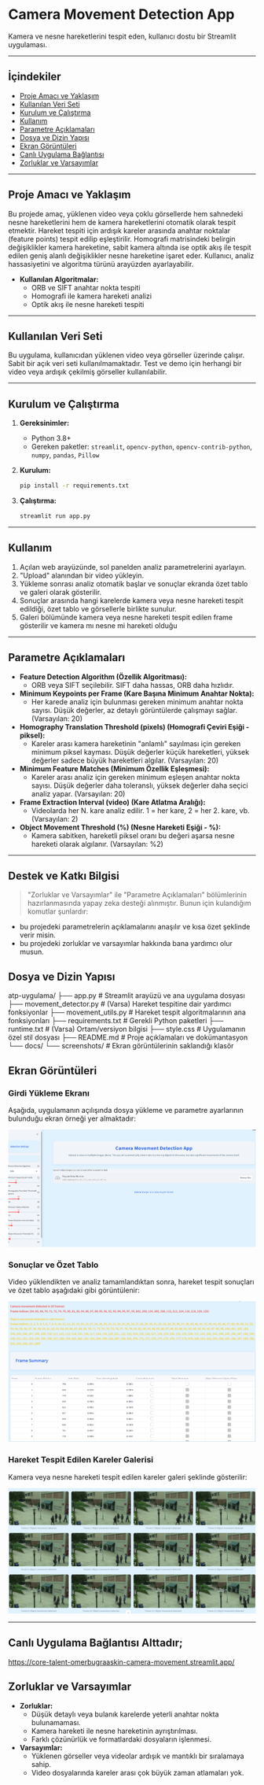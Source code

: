 # Camera Movement Detection App

Kamera ve nesne hareketlerini tespit eden, kullanıcı dostu bir Streamlit uygulaması.

---

## İçindekiler
- [Proje Amacı ve Yaklaşım](#proje-amacı-ve-yaklaşım)
- [Kullanılan Veri Seti](#kullanılan-veri-seti)
- [Kurulum ve Çalıştırma](#kurulum-ve-çalıştırma)
- [Kullanım](#kullanım)
- [Parametre Açıklamaları](#parametre-açıklamaları)
- [Dosya ve Dizin Yapısı](#dosya-ve-dizin-yapısı)
- [Ekran Görüntüleri](#ekran-görüntüleri)
- [Canlı Uygulama Bağlantısı](#canlı-uygulama-bağlantısı)
- [Zorluklar ve Varsayımlar](#zorluklar-ve-varsayımlar)

---

## Proje Amacı ve Yaklaşım
Bu projede amaç, yüklenen video veya çoklu görsellerde hem sahnedeki nesne hareketlerini hem de kamera hareketlerini otomatik olarak tespit etmektir. Hareket tespiti için ardışık kareler arasında anahtar noktalar (feature points) tespit edilip eşleştirilir. Homografi matrisindeki belirgin değişiklikler kamera hareketine, sabit kamera altında ise optik akış ile tespit edilen geniş alanlı değişiklikler nesne hareketine işaret eder. Kullanıcı, analiz hassasiyetini ve algoritma türünü arayüzden ayarlayabilir.

- **Kullanılan Algoritmalar:**
  - ORB ve SIFT anahtar nokta tespiti
  - Homografi ile kamera hareketi analizi
  - Optik akış ile nesne hareketi tespiti

---

## Kullanılan Veri Seti
Bu uygulama, kullanıcıdan yüklenen video veya görseller üzerinde çalışır. Sabit bir açık veri seti kullanılmamaktadır. Test ve demo için herhangi bir video veya ardışık çekilmiş görseller kullanılabilir.

---

## Kurulum ve Çalıştırma
1. **Gereksinimler:**
   - Python 3.8+
   - Gereken paketler: `streamlit`, `opencv-python`, `opencv-contrib-python`, `numpy`, `pandas`, `Pillow`

2. **Kurulum:**
   ```bash
   pip install -r requirements.txt
   ```

3. **Çalıştırma:**
   ```bash
   streamlit run app.py
   ```

---

## Kullanım
1. Açılan web arayüzünde, sol panelden analiz parametrelerini ayarlayın.
2. "Upload" alanından bir video yükleyin.
3. Yükleme sonrası analiz otomatik başlar ve sonuçlar ekranda özet tablo ve galeri olarak gösterilir.
4. Sonuçlar arasında hangi karelerde kamera veya nesne hareketi tespit edildiği, özet tablo ve görsellerle birlikte sunulur.
5. Galeri bölümünde kamera veya nesne hareketi tespit edilen frame gösterilir ve kamera mı nesne mi hareketi olduğu

---

## Parametre Açıklamaları
- **Feature Detection Algorithm (Özellik Algoritması):**
  - ORB veya SIFT seçilebilir. SIFT daha hassas, ORB daha hızlıdır.
- **Minimum Keypoints per Frame (Kare Başına Minimum Anahtar Nokta):**
  - Her karede analiz için bulunması gereken minimum anahtar nokta sayısı. Düşük değerler, az detaylı görüntülerde çalışmayı sağlar. (Varsayılan: 20)
- **Homography Translation Threshold (pixels) (Homografi Çeviri Eşiği - piksel):**
  - Kareler arası kamera hareketinin "anlamlı" sayılması için gereken minimum piksel kayması. Düşük değerler küçük hareketleri, yüksek değerler sadece büyük hareketleri algılar. (Varsayılan: 20)
- **Minimum Feature Matches (Minimum Özellik Eşleşmesi):**
  - Kareler arası analiz için gereken minimum eşleşen anahtar nokta sayısı. Düşük değerler daha toleranslı, yüksek değerler daha seçici analiz yapar. (Varsayılan: 20)
- **Frame Extraction Interval (video) (Kare Atlatma Aralığı):**
  - Videolarda her N. kare analiz edilir. 1 = her kare, 2 = her 2. kare, vb. (Varsayılan: 2)
- **Object Movement Threshold (%) (Nesne Hareketi Eşiği - %):**
  - Kamera sabitken, hareketli piksel oranı bu değeri aşarsa nesne hareketi olarak algılanır. (Varsayılan: %2)

---

## Destek ve Katkı Bilgisi

> "Zorluklar ve Varsayımlar" ile "Parametre Açıklamaları" bölümlerinin hazırlanmasında yapay zeka  desteği alınmıştır.
   Bunun için kulandığım komutlar şunlardır:
   - bu projedeki parametrelerin açıklamalarını anaşılır ve kısa özet şeklinde verir misin.
   - bu projedeki zorluklar ve varsayımlar hakkında bana yardımcı olur musun.

## Dosya ve Dizin Yapısı

atp-uygulama/
  ├── app.py                  # Streamlit arayüzü ve ana uygulama dosyası
  ├── movement_detector.py    # (Varsa) Hareket tespitine dair yardımcı fonksiyonlar
  ├── movement_utils.py       # Hareket tespit algoritmalarının ana fonksiyonları
  ├── requirements.txt        # Gerekli Python paketleri
  ├── runtime.txt             # (Varsa) Ortam/versiyon bilgisi
  ├── style.css               # Uygulamanın özel stil dosyası
  ├── README.md               # Proje açıklamaları ve dokümantasyon
  └── docs/
      └── screenshots/        # Ekran görüntülerinin saklandığı klasör



## Ekran Görüntüleri
### Girdi Yükleme Ekranı
Aşağıda, uygulamanın açılışında dosya yükleme ve parametre ayarlarının bulunduğu ekran örneği yer almaktadır:

![Girdi Yükleme](docs/screenshots/input.png)

### Sonuçlar ve Özet Tablo
Video yüklendikten ve analiz tamamlandıktan sonra, hareket tespit sonuçları ve özet tablo aşağıdaki gibi görüntülenir:

![Sonuçlar](docs/screenshots/results.png)

### Hareket Tespit Edilen Kareler Galerisi
Kamera veya nesne hareketi tespit edilen kareler galeri şeklinde gösterilir:

![Galeri](docs/screenshots/gallery.png)

---

## Canlı Uygulama Bağlantısı Alttadır;


https://core-talent-omerbugraaskin-camera-movement.streamlit.app/


## Zorluklar ve Varsayımlar
- **Zorluklar:**
  - Düşük detaylı veya bulanık karelerde yeterli anahtar nokta bulunamaması.
  - Kamera hareketi ile nesne hareketinin ayrıştırılması.
  - Farklı çözünürlük ve formatlardaki dosyaların işlenmesi.
- **Varsayımlar:**
  - Yüklenen görseller veya videolar ardışık ve mantıklı bir sıralamaya sahip.
  - Video dosyalarında kareler arası çok büyük zaman atlamaları yok.
